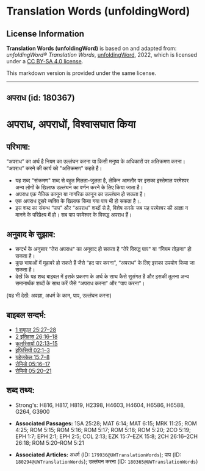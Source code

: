 # Translation Words (unfoldingWord)

## License Information

**Translation Words (unfoldingWord)** is based on and adapted from: _unfoldingWord® Translation Words_, [unfoldingWord](https://unfoldingword.org/utw), 2022, which is licensed under a [CC BY-SA 4.0 license](https://creativecommons.org/licenses/by-sa/4.0/legalcode.en).

This markdown version is provided under the same license.



--------------------------------

## अपराध (id: 180367)

अपराध, अपराधों, विश्वासघात किया
===============================

परिभाषा:
--------

“अपराध” का अर्थ है नियम का उल्लंघन करना या किसी मनुष्य के अधिकारों पर अतिक्रमण करना। “अपराध” करने की कार्य को "अतिक्रमण" कहते है।

* यह शब्द "संक्रमण" शब्द से बहुत मिलता\-जुलता है, लेकिन आमतौर पर इसका इस्तेमाल परमेश्वर अन्य लोगों के खिलाफ उल्लंघन का वर्णन करने के लिए किया जाता है।
* अपराध एक नैतिक कानून या नागरिक कानून का उल्लंघन हो सकता है।
* एक अपराध दूसरे व्यक्ति के खिलाफ किया गया पाप भी हो सकता है।.
* इस शब्द का संबन्ध “पाप” और “अपराध” शब्दों से है, विशेष करके जब यह परमेश्वर की आज्ञा न मानने के परिप्रेक्ष्य में हो। सब पाप परमेश्वर के विरूद्ध अपराध हैं।

अनुवाद के सुझाव:
----------------

* सन्दर्भ के अनुसार "तेरा अपराध" का अनुवाद हो सकता है "तेरे विरुद्ध पाप" या “नियम तोड़ना” हो सकता है।
* कुछ भाषाओं में मुहावरे हो सकते हैं जैसे “हद पार करना”, “अपराध” के लिए इसका उपयोग किया जा सकता है।
* देखें कि यह शब्द बाइबल में इसके प्रकरण के अर्थ के साथ कैसे सुसंगत है और इसकी तुलना अन्य समानार्थक शब्दों के साथ करें जैसे “अपराध करना” और “पाप करना”।

(यह भी देखें: अवज्ञा, अधर्म के काम, पाप, उल्लंघन करना)

बाइबल सन्दर्भ:
--------------

* [1 शमूएल 25:27–28](https://ref.ly/1Sam0:0)
* [2 इतिहास 26:16–18](https://ref.ly/2Chr0:0)
* [कुलुस्सियों 02:13–15](https://ref.ly/Col2:13-Col2:15)
* [इफिसियों 02:1–3](https://ref.ly/Eph2:1-Eph2:3)
* [यहेजकेल 15:7–8](https://ref.ly/Ezek15:7-Ezek15:8)
* [रोमियो 05:16–17](https://ref.ly/Rom5:16-Rom5:17)
* [रोमियो 05:20–21](https://ref.ly/Rom5:20-Rom5:21)

शब्द तथ्य:
----------

* Strong's: H816, H817, H819, H2398, H4603, H4604, H6586, H6588, G264, G3900

* **Associated Passages:** 1SA 25:28; MAT 6:14; MAT 6:15; MRK 11:25; ROM 4:25; ROM 5:15; ROM 5:16; ROM 5:17; ROM 5:18; ROM 5:20; 2CO 5:19; EPH 1:7; EPH 2:1; EPH 2:5; COL 2:13; EZK 15:7–EZK 15:8; 2CH 26:16–2CH 26:18; ROM 5:20–ROM 5:21
* **Associated Articles:** अधर्म (ID: `179936@UWTranslationWords`); पाप (ID: `180294@UWTranslationWords`); उल्लंघन करना (ID: `180365@UWTranslationWords`)

